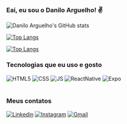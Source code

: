
### Eai, eu sou o Danilo Arguelho! ✌️

![Danilo Arguelho's GitHub stats](https://github-readme-stats.vercel.app/api?username=daniloaluffy&show_icons=true&theme=cobalt)

[![Top Langs](https://github-readme-stats.vercel.app/api/top-langs/?username=daniloaluffy&layout=compact)](https://github.com/anuraghazra/github-readme-stats)

[![Top Langs](https://github-readme-stats.vercel.app/api/top-langs/?username=daniloaluffy)](https://github.com/anuraghazra/github-readme-stats)



### Tecnologias que eu uso e gosto
<div>
  <img align="center" alt="HTML5" src="https://img.shields.io/badge/HTML5-E34F26?style=for-the-badge&logo=html5&logoColor=white"/>
  <img align="center" alt="CSS" src="https://img.shields.io/badge/CSS3-1572B6?style=for-the-badge&logo=css3&logoColor=white"/>
  <img align="center" alt="JS" src="https://img.shields.io/badge/JavaScript-F7DF1E?style=for-the-badge&logo=javascript&logoColor=black"/>
  <img align="center" alt="ReactNative" src="https://img.shields.io/badge/React_Native-20232A?style=for-the-badge&logo=react&logoColor=61DAFB"/>
  <img align="center" alt="Expo" src="https://img.shields.io/badge/Expo-1B1F23?style=for-the-badge&logo=expo&logoColor=white"/>
</div>

<br>

### Meus contatos
[![Linkedin](https://img.shields.io/badge/LinkedIn-0077B5?style=for-the-badge&logo=linkedin&logoColor=white)](https://linkedin.com/in/daniloarguelho)
[![Instagram](https://img.shields.io/badge/Instagram-E4405F?style=for-the-badge&logo=instagram&logoColor=white)](https://instagram.com/daniloarguelho_)
[![Gmail](https://img.shields.io/badge/Gmail-D14836?style=for-the-badge&logo=gmail&logoColor=white)](mailto:danilloarguelho04@gmail.com)
